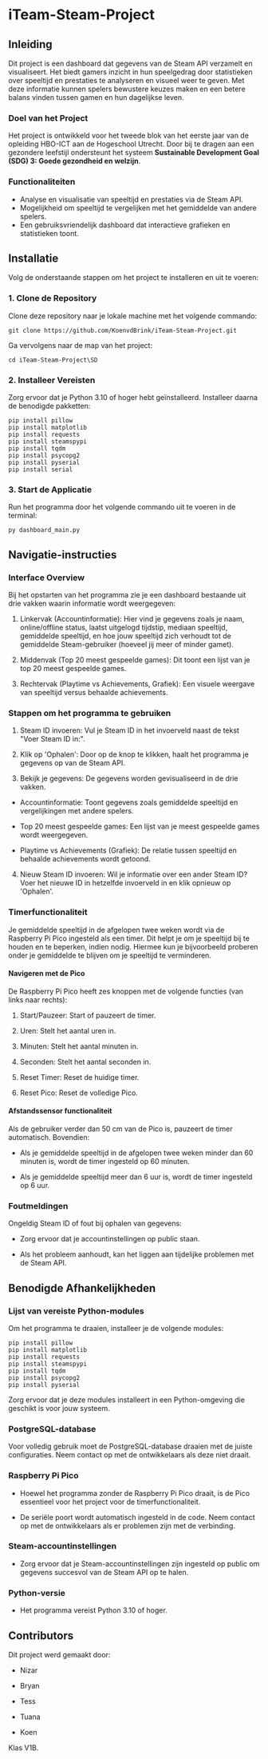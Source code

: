 # iTeam-Steam-Project

## Inleiding

Dit project is een dashboard dat gegevens van de Steam API verzamelt en visualiseert. Het biedt gamers inzicht in hun speelgedrag door statistieken over speeltijd en prestaties te analyseren en visueel weer te geven. Met deze informatie kunnen spelers bewustere keuzes maken en een betere balans vinden tussen gamen en hun dagelijkse leven.


### Doel van het Project

Het project is ontwikkeld voor het tweede blok van het eerste jaar van de opleiding HBO-ICT aan de Hogeschool Utrecht. Door bij te dragen aan een gezondere leefstijl ondersteunt het systeem **Sustainable Development Goal (SDG) 3: Goede gezondheid en welzijn**.


### Functionaliteiten

- Analyse en visualisatie van speeltijd en prestaties via de Steam API.
- Mogelijkheid om speeltijd te vergelijken met het gemiddelde van andere spelers.
- Een gebruiksvriendelijk dashboard dat interactieve grafieken en statistieken toont.




## Installatie

Volg de onderstaande stappen om het project te installeren en uit te voeren:


### 1. Clone de Repository

Clone deze repository naar je lokale machine met het volgende commando:

```
git clone https://github.com/KoenvdBrink/iTeam-Steam-Project.git
```

Ga vervolgens naar de map van het project:

```
cd iTeam-Steam-Project\SD
```

### 2. Installeer Vereisten

Zorg ervoor dat je Python 3.10 of hoger hebt geïnstalleerd. Installeer daarna de benodigde pakketten:

```
pip install pillow
pip install matplotlib
pip install requests
pip install steamspypi
pip install tqdm
pip install psycopg2
pip install pyserial
pip install serial
```

### 3. Start de Applicatie

Run het programma door het volgende commando uit te voeren in de terminal:

```
py dashboard_main.py
```




## Navigatie-instructies

### Interface Overview

Bij het opstarten van het programma zie je een dashboard bestaande uit drie vakken waarin informatie wordt weergegeven:

1. Linkervak (Accountinformatie): Hier vind je gegevens zoals je naam, online/offline status, laatst uitgelogd tijdstip, mediaan speeltijd, gemiddelde speeltijd, en hoe jouw speeltijd zich verhoudt tot de gemiddelde Steam-gebruiker (hoeveel jij meer of minder gamet).

2. Middenvak (Top 20 meest gespeelde games): Dit toont een lijst van je top 20 meest gespeelde games.

3. Rechtervak (Playtime vs Achievements, Grafiek): Een visuele weergave van speeltijd versus behaalde achievements.


### Stappen om het programma te gebruiken

1. Steam ID invoeren: Vul je Steam ID in het invoerveld naast de tekst "Voer Steam ID in:".

2. Klik op 'Ophalen': Door op de knop te klikken, haalt het programma je gegevens op van de Steam API.

3. Bekijk je gegevens: De gegevens worden gevisualiseerd in de drie vakken.

- Accountinformatie: Toont gegevens zoals gemiddelde speeltijd en vergelijkingen met andere spelers.

- Top 20 meest gespeelde games: Een lijst van je meest gespeelde games wordt weergegeven.

- Playtime vs Achievements (Grafiek): De relatie tussen speeltijd en behaalde achievements wordt getoond.

4. Nieuw Steam ID invoeren: Wil je informatie over een ander Steam ID? Voer het nieuwe ID in hetzelfde invoerveld in en klik opnieuw op 'Ophalen'.


### Timerfunctionaliteit

Je gemiddelde speeltijd in de afgelopen twee weken wordt via de Raspberry Pi Pico ingesteld als een timer. Dit helpt je om je speeltijd bij te houden en te beperken, indien nodig. Hiermee kun je bijvoorbeeld proberen onder je gemiddelde te blijven om je speeltijd te verminderen.


#### Navigeren met de Pico

De Raspberry Pi Pico heeft zes knoppen met de volgende functies (van links naar rechts):

1. Start/Pauzeer: Start of pauzeert de timer.

2. Uren: Stelt het aantal uren in.

3. Minuten: Stelt het aantal minuten in.

4. Seconden: Stelt het aantal seconden in.

5. Reset Timer: Reset de huidige timer.

6. Reset Pico: Reset de volledige Pico.


#### Afstandssensor functionaliteit 

Als de gebruiker verder dan 50 cm van de Pico is, pauzeert de timer automatisch. Bovendien:

- Als je gemiddelde speeltijd in de afgelopen twee weken minder dan 60 minuten is, wordt de timer ingesteld op 60 minuten.

- Als je gemiddelde speeltijd meer dan 6 uur is, wordt de timer ingesteld op 6 uur.


### Foutmeldingen

Ongeldig Steam ID of fout bij ophalen van gegevens:

- Zorg ervoor dat je accountinstellingen op public staan.

- Als het probleem aanhoudt, kan het liggen aan tijdelijke problemen met de Steam API.




## Benodigde Afhankelijkheden

### Lijst van vereiste Python-modules

Om het programma te draaien, installeer je de volgende modules:

```
pip install pillow
pip install matplotlib
pip install requests
pip install steamspypi
pip install tqdm
pip install psycopg2
pip install pyserial
```

Zorg ervoor dat je deze modules installeert in een Python-omgeving die geschikt is voor jouw systeem.


### PostgreSQL-database

Voor volledig gebruik moet de PostgreSQL-database draaien met de juiste configuraties. Neem contact op met de ontwikkelaars als deze niet draait.


### Raspberry Pi Pico

- Hoewel het programma zonder de Raspberry Pi Pico draait, is de Pico essentieel voor het project voor de timerfunctionaliteit.

- De seriële poort wordt automatisch ingesteld in de code. Neem contact op met de ontwikkelaars als er problemen zijn met de verbinding.


### Steam-accountinstellingen

- Zorg ervoor dat je Steam-accountinstellingen zijn ingesteld op public om gegevens succesvol van de Steam API op te halen.


### Python-versie

- Het programma vereist Python 3.10 of hoger.




## Contributors

Dit project werd gemaakt door:

- Nizar

- Bryan

- Tess

- Tuana

- Koen

Klas V1B.


